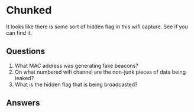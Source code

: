 # Chunked
It looks like there is some sort of hidden flag in this wifi capture. See if you can find it.

## Questions
1. What MAC address was generating fake beacons?
2. On what numbered wifi channel are the non-junk pieces of data being leaked?
3. What is the hidden flag that is being broadcasted?

## Answers
